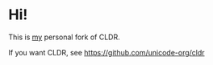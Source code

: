 # Hi!

This is [my](https://srl295.github.io) personal fork of CLDR.  

If you want CLDR, see https://github.com/unicode-org/cldr
